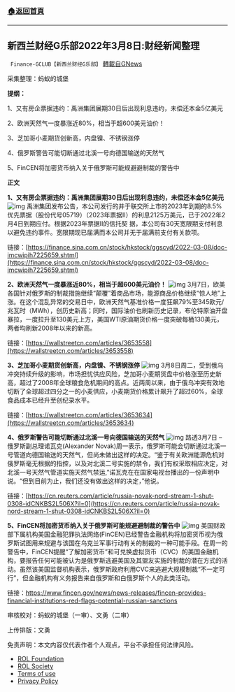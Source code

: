 ###  [:house:返回首頁](https://github.com/ourhimalayas/txt)
---


## 新西兰财经G乐部2022年3月8日:财经新闻整理
` Finance-GCLUB【新西兰财经G乐部】` [轉載自GNews](https://gnews.org/zh-hans/2124846/)

采集整理：蚂蚁的城堡

**提纲：**

1、又有房企票据违约：禹洲集团展期30日后出现利息违约，未偿还本金5亿美元

2、欧洲天然气一度暴涨近80%，相当于超600美元油价！

3、芝加哥小麦期货创新高，内盘镍、不锈钢涨停

4、俄罗斯警告可能切断通过北溪一号向德国输送的天然气

5、FinCEN将加密货币纳入关于俄罗斯可能规避避制裁的警告中

**正文**

**1、又有房企票据违约：禹洲集团展期30日后出现利息违约，未偿还本金5亿美元**
![img](https://media.gettr.com/group45/origin/2022/03/08/02/893a94dc-8845-1350-5b01-ba289f9ccd2a/5f5fb52604678dc84caf40bc73e4869e_500x0.png)
禹洲集团发布公告，本公司发行的并于联交所上市的2023年到期的8.5%优先票据（股份代号05719）（2023年票据II）的利息2125万美元，已于2022年2月4日到期应付。根据2023年票据II的信托契 据，本公司有30天宽限期支付利息以避免违约事件。宽限期现已届满而本公司并无于届满前支付有关款项。

链接：[https://finance.sina.com.cn/stock/hkstock/ggscyd/2022-03-08/doc-imcwipih7225659.shtml](https://finance.sina.com.cn/stock/hkstock/ggscyd/2022-03-08/doc-imcwipih7225659.shtml)

**2、欧洲天然气一度暴涨近80%，相当于超600美元油价！**
![img](https://media.gettr.com/group47/origin/2022/03/08/02/1ef754b8-1e85-d5dc-070c-e7917f673bac/52ded0f71978cfbd3fc50e4a01a9112e_500x0.png)
3月7日，欧美各国针对俄罗斯的制裁措施继续“颠覆”着商品市场，能源商品价格继续“惊人地”上涨。在这个混乱异常的交易日中，欧洲天然气基准价格一度狂飙79%至345欧元/兆瓦时（MWh），创历史新高；同时，国际油价也刷新历史记录，布伦特原油开盘暴拉，一度拉升至130美元上方，美国WTI原油期货价格一度突破每桶130美元，两者均刷新2008年以来的新高。

链接：[https://wallstreetcn.com/articles/3653558](https://wallstreetcn.com/articles/3653558)

**3、芝加哥小麦期货创新高，内盘镍、不锈钢涨停**
![img](https://media.gettr.com/group9/origin/2022/03/08/02/14f44913-fa59-9da5-65d4-bae2d9c34272/e8b81cf1244123f001046aef5f5606ae_500x0.png)
3月8日周二，受到俄乌冲突持续升级的影响，市场担忧供应风险，芝加哥小麦期货盘中价格涨至历史新高，超过了2008年全球粮食危机期间的高点。近两周以来，由于俄乌冲突有效地切断了全球超过四分之一的小麦供应，小麦期货价格累计飙升了超过60%，全球食品成本已经升至创纪录水平。

链接：[https://wallstreetcn.com/articles/3653634](https://wallstreetcn.com/articles/3653634)

**4、俄罗斯警告可能切断通过北溪一号向德国输送的天然气**
![img](https://media.gettr.com/group14/origin/2022/03/08/03/0f23e6eb-817b-0839-87ef-db17d5dc5b3f/3e57cab2cecc75ad018c48b6535a3d57_500x0.png)
路透3月7日 – 俄罗斯副总理诺瓦克(Alexander Novak)周一表示，俄罗斯可能会切断通过北溪一号管道向德国输送的天然气，但尚未做出这样的决定。“鉴于有关欧洲能源危机对俄罗斯毫无根据的指控，以及对北溪二号实施的禁令，我们有权采取相应决定，对北溪一号天然气管道实施天然气禁运,”诺瓦克在在国家电视台播出的一份声明中说。“但到目前为止，我们还没有做出这样的决定，”他说。

链接：[https://cn.reuters.com/article/russia-novak-nord-stream-1-shut-0308-idCNKBS2L506X?il=0](https://cn.reuters.com/article/russia-novak-nord-stream-1-shut-0308-idCNKBS2L506X?il=0)

**5、FinCEN将加密货币纳入关于俄罗斯可能规避避制裁的警告中**
![img](https://media.gettr.com/group44/origin/2022/03/08/03/a490fc97-4fb4-ccc6-b216-6358e671682f/506a3191e6696c1eb489bf5dc9562605_500x0.png)
美国财政部下属机构美国金融犯罪执法网络(FinCEN)已经警告金融机构将加密货币视为俄罗斯试图用来规避与该国在乌克兰军事行动有关的制裁的一种可能手段。在周一的警告中，FinCEN提醒“了解加密货币”和可兑换虚拟货币（CVC）的美国金融机构，要报告任何可能被认为是俄罗斯逃避美国及其盟友实施的制裁的潜在方式的活动。虽然该美国监督机构表示，俄罗斯政府利用CVC来逃避大规模制裁“不一定可行”，但金融机构有义务报告来自俄罗斯和白俄罗斯个人的此类活动。

链接：https://www.fincen.gov/news/news-releases/fincen-provides-financial-institutions-red-flags-potential-russian-sanctions

审核校对：蚂蚁的城堡（一审）、文勇（二审）

上传排版：文勇

 

免责声明：本文内容仅代表作者个人观点，平台不承担任何法律风险。

- [ROL Foundation](https://rolfoundation.org/)
- [ROL Society](https://rolsociety.org/)
- [Terms of use](https://gnews.org/terms-of-use-3/)
- [Privacy Policy](https://gnews.org/privacy-policy/)
